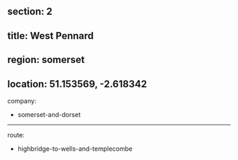 section: 2
----
title: West Pennard
----
region: somerset
----
location: 51.153569, -2.618342
----
company:
- somerset-and-dorset
----
route:
- highbridge-to-wells-and-templecombe
